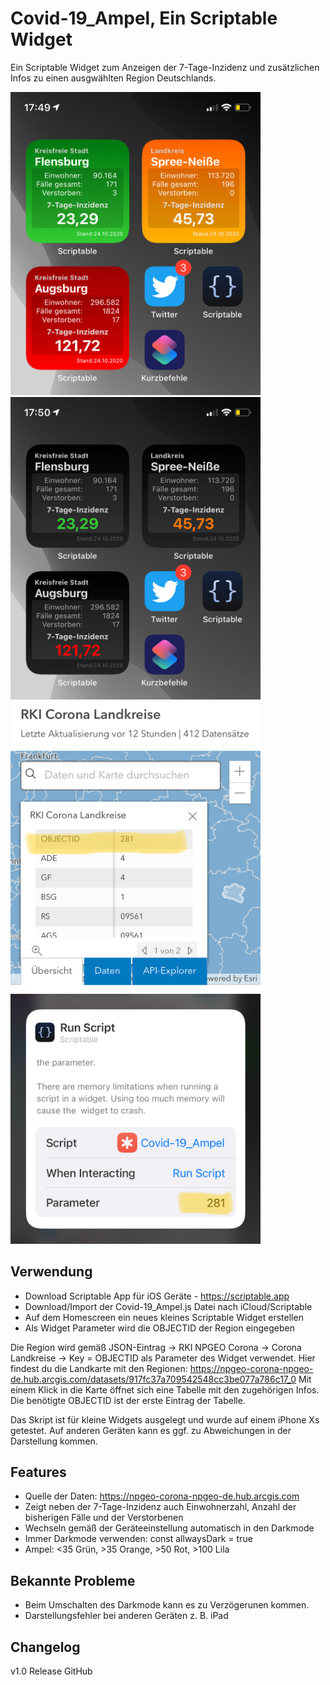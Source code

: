 # Covid-19_Ampel, Ein Scriptable Widget
Ein Scriptable Widget zum Anzeigen der 7-Tage-Inzidenz und zusätzlichen Infos zu einen ausgwählten Region Deutschlands.

<img src="pic-1.jpg" width="400" /> &nbsp; <img src="pic-2.jpg" width="400" />
<img src="pic-3.jpg" width="400" /> &nbsp; <img src="pic-4.jpg" width="400" />

## Verwendung

* Download Scriptable App für iOS Geräte - https://scriptable.app
* Download/Import der Covid-19_Ampel.js Datei nach iCloud/Scriptable
* Auf dem Homescreen ein neues kleines Scriptable Widget erstellen
* Als Widget Parameter wird die OBJECTID der Region eingegeben

Die Region wird gemäß JSON-Eintrag -> RKI NPGEO Corona -> Corona Landkreise -> Key = OBJECTID als Parameter des Widget verwendet.
Hier findest du die Landkarte mit den Regionen: https://npgeo-corona-npgeo-de.hub.arcgis.com/datasets/917fc37a709542548cc3be077a786c17_0
Mit einem Klick in die Karte öffnet sich eine Tabelle mit den zugehörigen Infos. Die benötigte OBJECTID ist der erste Eintrag der Tabelle. 

Das Skript ist für kleine Widgets ausgelegt und wurde auf einem iPhone Xs getestet. Auf anderen Geräten kann es ggf. zu Abweichungen in der Darstellung kommen.


## Features

* Quelle der Daten: https://npgeo-corona-npgeo-de.hub.arcgis.com
* Zeigt neben der 7-Tage-Inzidenz auch Einwohnerzahl, Anzahl der bisherigen Fälle und der Verstorbenen
* Wechseln gemäß der Geräteeinstellung automatisch in den Darkmode
* Immer Darkmode verwenden: const allwaysDark = true 
* Ampel: <35 Grün, >35 Orange, >50 Rot, >100 Lila 


## Bekannte Probleme

* Beim Umschalten des Darkmode kann es zu Verzögerunen kommen.
* Darstellungsfehler bei anderen Geräten z. B. iPad

## Changelog

v1.0 Release GitHub

